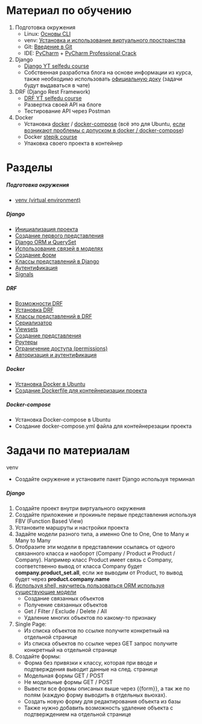 # Материал по обучению

1. Подготовка окружения 
	- Linux: [Основы CLI](https://ru.hexlet.io/courses/cli-basics)
	- venv: [Установка и использование виртуального пространства](https://github.com/dragunov-m/Django-Progress/blob/master/docs/1.%20%D0%9E%D1%81%D0%BD%D0%BE%D0%B2%D1%8B%20%D0%B4%D0%BB%D1%8F%20%D0%BD%D0%B0%D1%87%D0%B0%D0%BB%D0%B0%20%D1%80%D0%B0%D0%B1%D0%BE%D1%82%D1%8B%20%D1%81%20%D0%BF%D1%80%D0%BE%D0%B5%D0%BA%D1%82%D0%BE%D0%BC.md)
	- Git: [Введение в Git](https://ru.hexlet.io/courses/intro_to_git)
	- IDE: [PyCharm](https://www.jetbrains.com/pycharm/) + [PyCharm Professional Crack](https://blog.llinh9ra.ru/%D1%81%D0%BE%D1%84%D1%82/%D0%B0%D0%BA%D1%82%D0%B8%D0%B2%D0%B0%D1%86%D0%B8%D1%8F-phpstorm-webstorm-intellij-idea-%D0%B8-%D0%B4%D1%80%D1%83%D0%B3%D0%B8%D0%B5-%D0%BF%D1%80%D0%BE%D0%B4%D1%83%D0%BA%D1%82%D1%8B-jetbrains-%D0%B2/)
2. Django
	- [Django YT selfedu course](https://www.youtube.com/playlist?list=PLA0M1Bcd0w8xO_39zZll2u1lz_Q-Mwn1F) 
	- Собственная разработка блога на основе информации из курса, также необходимо использовать [официальную доку](https://docs.djangoproject.com/en/4.2/) (задачи будут выдаваться в чате)
3. DRF (Django Rest Framework)
	- [DRF YT selfedu course](https://www.youtube.com/playlist?list=PLA0M1Bcd0w8xZA3Kl1fYmOH_MfLpiYMRs)
	- Развертка своей API на блоге
	- Тестирование API через Postman
4. Docker
	- Установка [docker](https://docs.docker.com/engine/install/ubuntu/) / [docker-compose](https://docs.docker.com/compose/install/standalone/) (всё это для Ubuntu, [если возникают проблемы с допуском в docker / docker-compose](https://docs.docker.com/engine/install/linux-postinstall/))
	- Docker [stepik course](https://stepik.org/course/74010)
	- Упаковка своего проекта в контейнер

# Разделы

##### Подготовка окружения
- [venv (virtual environment)](Init/venv.md)

##### Django
- [Инициализация проекта](https://github.com/dragunov-m/p_edu/blob/main/Django/1.%20%D0%98%D0%BD%D0%B8%D1%86%D0%B8%D0%B0%D0%BB%D0%B8%D0%B7%D0%B0%D1%86%D0%B8%D1%8F%20%D0%BF%D1%80%D0%BE%D0%B5%D0%BA%D1%82%D0%B0.md)
- [Создание первого представления](https://github.com/dragunov-m/p_edu/blob/main/Django/2.%20%D0%A1%D0%BE%D0%B7%D0%B4%D0%B0%D0%BD%D0%B8%D0%B5%20%D0%BF%D0%B5%D1%80%D0%B2%D0%BE%D0%B3%D0%BE%20%D0%BF%D1%80%D0%B5%D0%B4%D1%81%D1%82%D0%B0%D0%B2%D0%BB%D0%B5%D0%BD%D0%B8%D1%8F.md)
- [Django ORM и QuerySet](https://github.com/dragunov-m/p_edu/blob/main/Django/3.%20Django%20ORM%20%D0%B8%20QuerySet.md)
- [Использование связей в моделях](https://github.com/dragunov-m/p_edu/blob/main/Django/4.%20%D0%98%D1%81%D0%BF%D0%BE%D0%BB%D1%8C%D0%B7%D0%BE%D0%B2%D0%B0%D0%BD%D0%B8%D0%B5%20%D1%81%D0%B2%D1%8F%D0%B7%D0%B5%D0%B9%20%D0%B2%20%D0%BC%D0%BE%D0%B4%D0%B5%D0%BB%D1%8F%D1%85.md)
- [Создание форм](https://github.com/dragunov-m/p_edu/blob/main/Django/5.%20%D0%A1%D0%BE%D0%B7%D0%B4%D0%B0%D0%BD%D0%B8%D0%B5%20%D1%84%D0%BE%D1%80%D0%BC.md)
- [Классы представлений в Django](https://github.com/dragunov-m/p_edu/blob/main/Django/6.%20%D0%9A%D0%BB%D0%B0%D1%81%D1%81%D1%8B%20%D0%BF%D1%80%D0%B5%D0%B4%D1%81%D1%82%D0%B0%D0%B2%D0%BB%D0%B5%D0%BD%D0%B8%D0%B9%20%D0%B2%20Django.md)
- [Аутентификация](https://github.com/dragunov-m/p_edu/blob/main/Django/7.%20%D0%90%D1%83%D1%82%D0%B5%D0%BD%D1%82%D0%B8%D1%84%D0%B8%D0%BA%D0%B0%D1%86%D0%B8%D1%8F.md)
- [Signals](https://github.com/dragunov-m/p_edu/blob/main/Django/8.%20Signals.md)

##### DRF
- [Возможности DRF](https://github.com/dragunov-m/p_edu/blob/main/DRF/1.%20%D0%92%D0%BE%D0%B7%D0%BC%D0%BE%D0%B6%D0%BD%D0%BE%D1%81%D1%82%D0%B8%20DRF.md)
- [Установка DRF](https://github.com/dragunov-m/p_edu/blob/main/DRF/2.%20%D0%A3%D1%81%D1%82%D0%B0%D0%BD%D0%BE%D0%B2%D0%BA%D0%B0%20DRF.md)
- [Классы представлений в DRF]()
- [Сериализатор]()
- [Viewsets]()
- [Создание представления]()
- [Роутеры]()
- [Ограничение доступа (permissions)]()
- [Авторизация и аутентификация]()

##### Docker
- [Установка Docker в Ubuntu]()
- [Создание Dockerfile для контейнеризации проекта]()

##### Docker-compose
- Установка Docker-compose в Ubuntu
- Создание docker-compose.yml файла для контейнерезации проекта
  

# Задачи по материалам

venv
- Создайте окружение и установите пакет Django используя терминал

##### Django
1. Создайте проект внутри виртуального окружения
2. Создайте приложение и прокиньте первые представления используя FBV (Function Based View)
3. Установите маршруты и настройки проекта
4. Задайте модели разного типа, а именно One to One, One to Many и Many to Many
5. Отобразите эти модели в представлении ссылаясь от одного связанного класса и наоборот (Company / Product и Product / Company). 
  Например класс Product имеет связь с Company, соответственно вывод от класса Company будет **company.product_set.all**, если же выводим от Product, то вывод будет через **product.company.name**
6. [Используя shell, научитесь пользоваться ORM используя существующие модели](https://github.com/dragunov-m/Django-Progress/blob/master/docs/4.%20Django%20ORM%20%D0%B8%20QuerySet.md)
   - Создание связанных объектов
   - Получение связанных объектов
   - Get / Filter / Exclude / Delete / All
   - Удаление многих объектов по какому-то признаку
7. Single Page:
   - Из списка объектов по ссылке получите конкретный на отдельной странице
   - Из списка объектов по ссылке через GET запрос получите конкретный на отдельной странице
8. Создайте формы:
   - Форма без привязки к классу, которая при вводе и подтверждения выводит данные на след. странице
   - Модельная формы GET / POST
   - Не модельные формы GET / POST
   - Вывести все формы описаных выше через {{form}}, а так же по полям (каждую форму выводить в отдельных вьюхах).
   - Создать новую форму для редактирования объекта из базы
   - Также нужно добавить возможность удаление объекта с подтверждением на отдельной странице